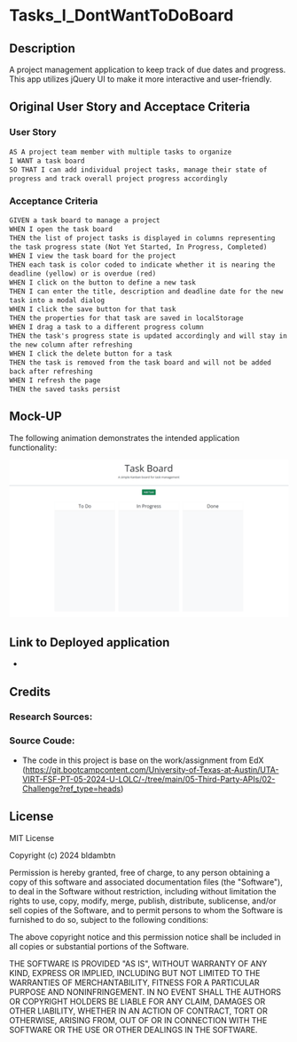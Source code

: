# Tasks_I_DontWantToDoBoard

## Description
A project management application to keep track of due dates and progress. This app  utilizes jQuery UI to make it more interactive and user-friendly.

## Original User Story and Acceptace Criteria

### User Story

```
AS A project team member with multiple tasks to organize
I WANT a task board 
SO THAT I can add individual project tasks, manage their state of progress and track overall project progress accordingly
```

### Acceptance Criteria

```
GIVEN a task board to manage a project
WHEN I open the task board
THEN the list of project tasks is displayed in columns representing the task progress state (Not Yet Started, In Progress, Completed)
WHEN I view the task board for the project
THEN each task is color coded to indicate whether it is nearing the deadline (yellow) or is overdue (red)
WHEN I click on the button to define a new task
THEN I can enter the title, description and deadline date for the new task into a modal dialog
WHEN I click the save button for that task
THEN the properties for that task are saved in localStorage
WHEN I drag a task to a different progress column
THEN the task's progress state is updated accordingly and will stay in the new column after refreshing
WHEN I click the delete button for a task
THEN the task is removed from the task board and will not be added back after refreshing
WHEN I refresh the page
THEN the saved tasks persist
```
## Mock-UP

The following animation demonstrates the intended application functionality:

![A user adds three tasks to the task board and changes the state of two of them to in progress and then completion. The user then deletes the two cards in the done column.](./assets/05-third-party-apis-homework-demo.gif)

## Link to Deployed application

* 

## Credits

### Research Sources:

### Source Coude: 

* The code in this project is base on the work/assignment from EdX (https://git.bootcampcontent.com/University-of-Texas-at-Austin/UTA-VIRT-FSF-PT-05-2024-U-LOLC/-/tree/main/05-Third-Party-APIs/02-Challenge?ref_type=heads)

## License
MIT License

Copyright (c) 2024 bldambtn

Permission is hereby granted, free of charge, to any person obtaining a copy
of this software and associated documentation files (the "Software"), to deal
in the Software without restriction, including without limitation the rights
to use, copy, modify, merge, publish, distribute, sublicense, and/or sell
copies of the Software, and to permit persons to whom the Software is
furnished to do so, subject to the following conditions:

The above copyright notice and this permission notice shall be included in all
copies or substantial portions of the Software.

THE SOFTWARE IS PROVIDED "AS IS", WITHOUT WARRANTY OF ANY KIND, EXPRESS OR
IMPLIED, INCLUDING BUT NOT LIMITED TO THE WARRANTIES OF MERCHANTABILITY,
FITNESS FOR A PARTICULAR PURPOSE AND NONINFRINGEMENT. IN NO EVENT SHALL THE
AUTHORS OR COPYRIGHT HOLDERS BE LIABLE FOR ANY CLAIM, DAMAGES OR OTHER
LIABILITY, WHETHER IN AN ACTION OF CONTRACT, TORT OR OTHERWISE, ARISING FROM,
OUT OF OR IN CONNECTION WITH THE SOFTWARE OR THE USE OR OTHER DEALINGS IN THE
SOFTWARE.